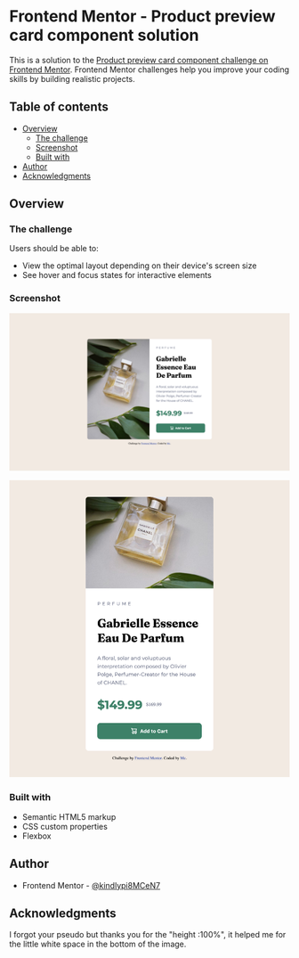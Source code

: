 # Frontend Mentor - Product preview card component solution

This is a solution to the [Product preview card component challenge on Frontend Mentor](https://www.frontendmentor.io/challenges/product-preview-card-component-GO7UmttRfa). Frontend Mentor challenges help you improve your coding skills by building realistic projects. 

## Table of contents

- [Overview](#overview)
  - [The challenge](#the-challenge)
  - [Screenshot](#screenshot)
  - [Built with](#built-with)
- [Author](#author)
- [Acknowledgments](#acknowledgments)



## Overview

### The challenge

Users should be able to:

- View the optimal layout depending on their device's screen size
- See hover and focus states for interactive elements

### Screenshot

![Desktop](image.png)

![Tablet and mobile](image-1.png)





### Built with

- Semantic HTML5 markup
- CSS custom properties
- Flexbox




## Author


- Frontend Mentor - [@kindlypi8MCeN7](https://www.frontendmentor.io/profile/kindlypi8MCeN7)



## Acknowledgments


I forgot your pseudo but thanks you for the "height :100%", it helped me for the little white space in the bottom of the image.